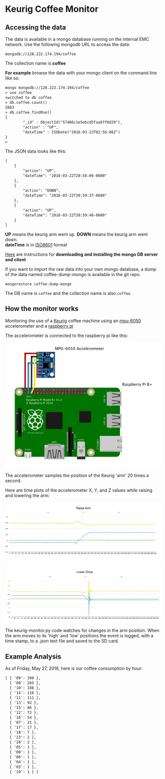 Keurig Coffee Monitor
=====================

## Accessing the data

The data is available in a mongo database running on the internal EMC network.  Use the following mongodb URL to access the data:

```
mongodb://128.222.174.194/coffee
```

The collection name is **coffee**

**For example** browse the data with your mongo client on the command line like so:
```
mongo mongodb://128.222.174.194/coffee
> use coffee
switched to db coffee
> db.coffee.count()
2683
> db.coffee.findOne()
{
        "_id" : ObjectId("57486c1e5ebcd5faa97f8d29"),
        "action" : "UP",
        "dateTime" : ISODate("2016-03-23T02:56:06Z")
}
>
```

The JSON data looks like this:


```
[
    {
        "action": "UP",
        "dateTime": "2016-03-22T20:56:06-0600"
    },
    {
        "action": "DOWN",
        "dateTime": "2016-03-22T20:59:37-0600"
    },
    {
        "action": "UP",
        "dateTime": "2016-03-22T20:59:46-0600"
    }
]
```

**UP** means the keurig arm went up.
**DOWN** means the keurig arm went down.  
**dateTime** is in [ISO8601](https://en.wikipedia.org/wiki/ISO_8601) format

[Here](https://www.mongodb.com/download-center#community) are instructions for **downloading and installing the mongo DB server and client**

If you want to import the raw data into your own mongo database, a dump of the data named coffee-dump-mongo is available in the git repo.

```
mongorestore coffee-dump-mongo
```

The DB name is `coffee` and the collection name is also `coffee`




## How the monitor works

Monitoring the use of a [Keurig](http://goo.gl/837jcJ) coffee machine using an [mpu-6050](http://goo.gl/KCvR5r) accelerometer and a [raspberry pi](https://www.raspberrypi.org/products/model-b-plus/)

The accelerometer is connected to the raspberry pi like this:

![wiring](https://raw.githubusercontent.com/EMC-UI/coffee-monitor/master/block-diagram.png)

The accelerometer samples the position of the Keurig 'arm' 20 times a second.  

Here are time plots of the accelerometer X, Y, and Z values while raising and lowering the arm:

![raising](https://raw.githubusercontent.com/EMC-UI/coffee-monitor/master/raise-arm.png)

![lowering](https://raw.githubusercontent.com/EMC-UI/coffee-monitor/master/lower-arm.png)

The keurig-monitor.py code watches for changes in the arm position.  When the arm moves to its 'high' and 'low' positions the event is logged, with a time stamp, to a .json text file and saved to the SD card.


## Example Analysis
As of Friday, May 27, 2016, here is our coffee consumption by hour:

```
[ { '09': 300 },
  { '08': 265 },
  { '10': 188 },
  { '14': 116 },
  { '11': 111 },
  { '13': 92 },
  { '15': 86 },
  { '12': 72 },
  { '16': 54 },
  { '07': 31 },
  { '17': 17 },
  { '18': 7 },
  { '23': 2 },
  { '20': 2 },
  { '05': 1 },
  { '00': 1 },
  { '06': 1 },
  { '04': 1 },
  { '03': 1 },
  { '19': 1 } ]
```
